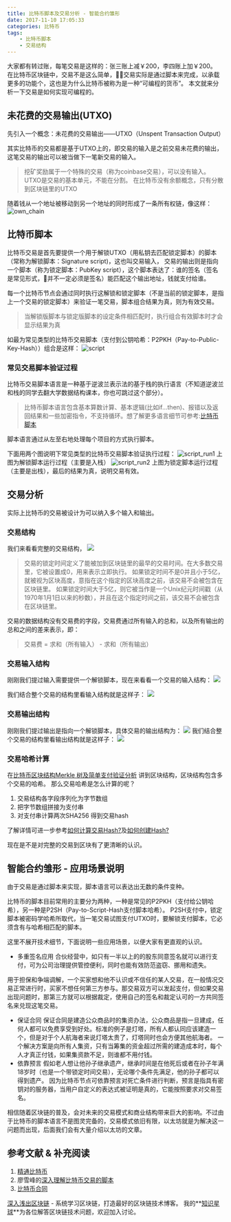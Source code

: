 ```yaml
---
title: 比特币脚本及交易分析 - 智能合约雏形
date: 2017-11-10 17:05:33
categories: 比特币
tags:
    - 比特币脚本
    - 交易结构
---
```


大家都有转过账，每笔交易是这样的：张三账上减￥200，李四账上加￥200。
在比特币区块链中，交易不是这么简单，交易实际是通过脚本来完成，以承载更多的功能个，这也是为什么比特币被称为是一种“可编程的货币”。
本文就来分析一下交易是如何实现可编程的。

<!-- more -->

## 未花费的交易输出(UTXO)
先引入一个概念：未花费的交易输出——UTXO（Unspent Transaction Output）

其实比特币的交易都是基于UTXO上的，即交易的输入是之前交易未花费的输出，这笔交易的输出可以被当做下一笔新交易的输入。
> 挖矿奖励属于一个特殊的交易（称为coinbase交易），可以没有输入。
> UTXO是交易的基本单元，不能在分割。
> 在比特币没有余额概念，只有分散到区块链里的UTXO

随着钱从一个地址被移动到另一个地址的同时形成了一条所有权链，像这样：
![own_chain](/images/own_chain.jpeg)

## 比特币脚本

比特币交易是首先要提供一个用于解锁UTXO（用私钥去匹配锁定脚本）的脚本（常称为解锁脚本：Signature script)，这也叫交易输入，
交易的输出则是指向一个脚本（称为锁定脚本：PubKey script），这个脚本表达了：谁的签名（签名是常见形式，并不一定必须是签名）能匹配这个输出地址，钱就支付给谁。

每一个比特币节点会通过同时执行这解锁和锁定脚本（不是当前的锁定脚本，是指上一个交易的锁定脚本）来验证一笔交易，脚本组合结果为真，则为有效交易。
> 当解锁版脚本与锁定版脚本的设定条件相匹配时，执行组合有效脚本时才会显示结果为真

如最为常见类型的比特币交易脚本（支付到公钥哈希：P2PKH（Pay-to-Public-Key-Hash））组合是这样：
![script](/images/script.jpeg)

### 常见交易脚本验证过程
比特币交易脚本语言是一种基于逆波兰表示法的基于栈的执行语言（不知道逆波兰和栈的同学去翻大学数据结构课本，你也可跳过这个部分）。
> 比特币脚本语言包含基本算数计算、基本逻辑(比如if…then)、报错以及返回结果和一些加密指令，不支持循环。想了解更多语言细节可参考:[比特币脚本](http://www.8btc.com/bitcoin_scripts)

脚本语言通过从左至右地处理每个项目的方式执行脚本。

下面用两个图说明下常见类型的比特币交易脚本验证执行过程：
![script_run1](/images/script_run1.jpeg)
上图为解锁脚本运行过程（主要是入栈）
![script_run2](/images/script_run2.jpeg)
上图为锁定脚本运行过程（主要是出栈），最后的结果为真，说明交易有效。

## 交易分析
实际上比特币的交易被设计为可以纳入多个输入和输出。
### 交易结构
我们来看看完整的交易结构，
![](/images/tx_struce.jpeg)

> 交易的锁定时间定义了能被加到区块链里的最早的交易时间。在大多数交易里，它被设置成0，用来表示立即执行。
如果锁定时间不是0并且小于5亿，就被视为区块高度，意指在这个指定的区块高度之前，该交易不会被包含在区块链里。
如果锁定时间大于5亿，则它被当作是一个Unix纪元时间戳（从1970年1月1日以来的秒数），并且在这个指定时间之前，该交易不会被包含在区块链里。

交易的数据结构没有交易费的字段，交易费通过所有输入的总和，以及所有输出的总和之间的差来表示，即：

> 交易费 = 求和（所有输入） - 求和（所有输出）

### 交易输入结构
刚刚我们提过输入需要提供一个解锁脚本，现在来看看一个交易的输入结构：
![](/images/tx_input_struce.jpeg)

我们结合整个交易的结构里看输入结构就是这样子：
![](/images/tx_input_overview.jpeg)

### 交易输出结构
刚刚我们提过输出是指向一个解锁脚本，具体交易的输出结构为：
![](/images/tx_output_struce.jpeg)
我们结合整个交易的结构里看输出结构就是这样子：
![](/images/tx_output_overview.jpeg)

### 交易哈希计算
在[比特币区块结构Merkle 树及简单支付验证分析](https://xiaozhuanlan.com/topic/1402935768) 讲到区块结构，区块结构包含多个交易的哈希。
那么交易哈希是怎么计算的呢？
1. 交易结构各字段序列化为字节数组
2. 把字节数组拼接为支付串
3. 对支付串计算两次SHA256 得到交易hash

了解详情可进一步参考[如何计算交易Hash?](https://bitcoin.stackexchange.com/questions/2859/how-are-transaction-hashes-calculated)及[如何创建Hash?](https://bitcointalk.org/index.php?topic=54451.msg649253#msg649253)

现在是不是对完整的交易到区块有了更清晰的认识。

## 智能合约雏形 - 应用场景说明
由于交易是通过脚本来实现，脚本语言可以表达出无数的条件变种。

比特币的脚本目前常用的主要分为两种，一种是常见的P2PKH（支付给公钥哈希），另一种是P2SH（Pay-to-Script-Hash支付脚本哈希）。
P2SH支付中，锁定脚本被密码学哈希所取代，当一笔交易试图支付UTXO时，要解锁支付脚本，它必须含有与哈希相匹配的脚本。

这里不展开技术细节，下面说明一些应用场景，以便大家有更直观的认识。
* 多重签名应用
 合伙经营中，如只有一半以上的的股东同意签名就可以进行支付，可为公司治理提供管控便利，同时也能有效防范盗窃、挪用和遗失。

 用于担保和争端调解，一个买家想和他不认识或不信任的某人交易，在一般情况交易正常进行时，买家不想任何第三方参与。那交易双方可以发起支付，但如果交易出现问题时，那第三方就可以根据裁定，使用自己的签名和裁定认可的一方共同签名来兑现这笔交易。

* 保证合同
 保证合同是建造公众商品时的集资办法，公众商品是指一旦建成，任何人都可以免费享受到好处。标准的例子是灯塔，所有人都认同应该建造一个，但是对于个人航海者来说灯塔太贵了，灯塔同时也会方便其他航海者。
 一个解决方案是向所有人集资，只有当筹集的资金超过所需的建造成本时，每个人才真正付钱，如果集资款不足，则谁都不用付钱。
* 依靠预言
  假如老人想让他孙子继承遗产，继承时间是在他死后或者在孙子年满18岁时（也是一个带锁定时间交易），无论哪个条件先满足，他的孙子都可以得到遗产。
  因为比特币节点可依靠预言对死亡条件进行判断，预言是指具有密钥对的服务器，当用户自定义的表达式被证明是真的，它能按照要求对交易签名。

相信随着区块链的普及，会对未来的交易模式和商业结构带来巨大的影响。不过由于比特币的脚本语言不是图灵完备的，交易模式依旧有限，以太坊就是为解决这一问题而出现，后面我们会有大量介绍以太坊的文章。

## 参考文献 & 补充阅读
1. [精通比特币](http://book.8btc.com/master_bitcoin)
2. 廖雪峰的[深入理解比特币交易的脚本](http://www.infoq.com/cn/articles/deep-understanding-of-bitcoin-transaction-script)
3. [比特币合同](http://www.8btc.com/bitcoin_contracts)


[深入浅出区块链](https://learnblockchain.cn/) - 系统学习区块链，打造最好的区块链技术博客。
我的**[知识星球](https://t.xiaomiquan.com/RfAu7uj)**为各位解答区块链技术问题，欢迎加入讨论。